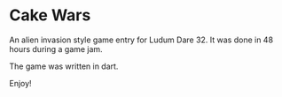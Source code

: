 Cake Wars
=========

An alien invasion style game entry for Ludum Dare 32. 
It was done in 48 hours during a game jam.

The game was written in dart. 

Enjoy!